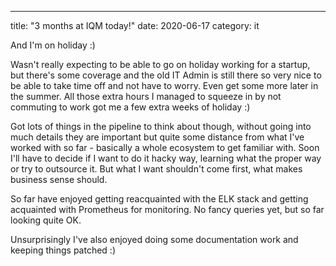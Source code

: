 ---
title: "3 months at IQM today!"
date: 2020-06-17
category: it

And I'm on holiday :)

Wasn't really expecting to be able to go on holiday working for a startup, but there's some coverage and the old IT Admin is still there so very nice to be able to take time off and not have to worry. Even get some more later in the summer. All those extra hours I managed to squeeze in by not commuting to work got me a few extra weeks of holiday :)

Got lots of things in the pipeline to think about though, without going into much details they are important but quite some distance from what I've worked with so far - basically a whole ecosystem to get familiar with. Soon I'll have to decide if I want to do it hacky way, learning what the proper way or try to outsource it. But what I want shouldn't come first, what makes business sense should.

So far have enjoyed getting reacquainted with the ELK stack and getting acquainted with Prometheus for monitoring. No fancy queries yet, but so far looking quite OK.

Unsurprisingly I've also enjoyed doing some documentation work and keeping things patched :)
